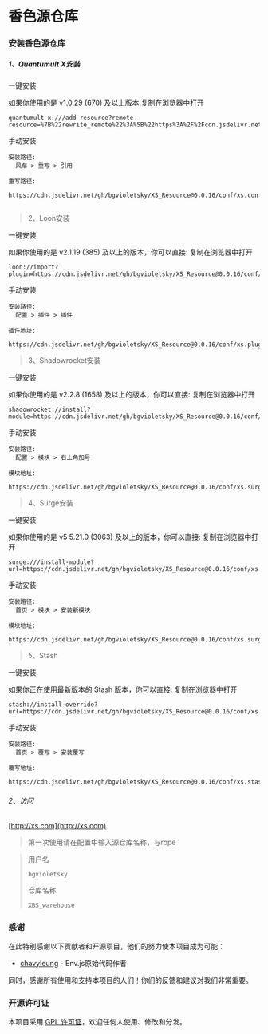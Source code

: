 # 香色源仓库

### 安装香色源仓库

##### 1、Quantumult X安装

一键安装

如果你使用的是 v1.0.29 (670) 及以上版本:复制在浏览器中打开
```
quantumult-x:///add-resource?remote-resource=%7B%22rewrite_remote%22%3A%5B%22https%3A%2F%2Fcdn.jsdelivr.net%2Fgh%2Fbgvioletsky%2FXS_Resource%400.0.16%2Fconf%2Fxs.conf%2Ctag%3Dxs%22%5D%7D
```

手动安装

```
安装路径: 
 ​ 风车 > 重写 > 引用

重写路径: 
  https://cdn.jsdelivr.net/gh/bgvioletsky/XS_Resource@0.0.16/conf/xs.conf
  
```
>2、Loon安装

一键安装

如果你使用的是 v2.1.19 (385) 及以上的版本，你可以直接: 复制在浏览器中打开

```
loon://import?plugin=https://cdn.jsdelivr.net/gh/bgvioletsky/XS_Resource@0.0.16/conf/xs.plugin
```

手动安装
```
安装路径: 
 ​ 配置 > 插件 > 插件
 
插件地址: 

https://cdn.jsdelivr.net/gh/bgvioletsky/XS_Resource@0.0.16/conf/xs.plugin
```
>3、Shadowrocket安装

一键安装

如果你使用的是 v2.2.8 (1658) 及以上的版本，你可以直接: 复制在浏览器中打开
```
shadowrocket://install?module=https://cdn.jsdelivr.net/gh/bgvioletsky/XS_Resource@0.0.16/conf/xs.surge.sgmodule
```

手动安装

```
安装路径: 
 ​ 配置 > 模块 > 右上角加号

模块地址: 
  https://cdn.jsdelivr.net/gh/bgvioletsky/XS_Resource@0.0.16/conf/xs.surge.sgmodule

```
>4、Surge安装

一键安装

如果你使用的是 v5 5.21.0 (3063) 及以上的版本，你可以直接: 复制在浏览器中打开
```
surge:///install-module?url=https://cdn.jsdelivr.net/gh/bgvioletsky/XS_Resource@0.0.16/conf/xs.surge.sgmodule
```

手动安装

```
安装路径: 
 ​ 首页 > 模块 > 安装新模块

模块地址: 
  https://cdn.jsdelivr.net/gh/bgvioletsky/XS_Resource@0.0.16/conf/xs.surge.sgmodule
```

>5、Stash

一键安装

如果你正在使用最新版本的  Stash 版本，你可以直接: 复制在浏览器中打开
```
stash://install-override?url=https://cdn.jsdelivr.net/gh/bgvioletsky/XS_Resource@0.0.16/conf/xs.stash.stoverride
```
手动安装

```
安装路径: 
  首页 > 覆写 > 安装覆写
  
​覆写地址: 
  https://cdn.jsdelivr.net/gh/bgvioletsky/XS_Resource@0.0.16/conf/xs.stash.stoverride
```

###### 2、访问

[http://xs.com](http://xs.com)
>第一次使用请在配置中输入源仓库名称，与rope

>用户名
>```
>bgvioletsky
>```
>仓库名称
>```
>XBS_warehouse
>```

### 感谢

在此特别感谢以下贡献者和开源项目，他们的努力使本项目成为可能：

- [chavyleung](https://github.com/chavyleung) - Env.js原始代码作者

同时，感谢所有使用和支持本项目的人们！你们的反馈和建议对我们非常重要。

### 开源许可证

本项目采用 [GPL 许可证](https://github.com/bgvioletsky/XS_Resource/blob/main/LICENSE.txt)，欢迎任何人使用、修改和分发。
